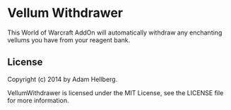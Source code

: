 Vellum Withdrawer
=================

This World of Warcraft AddOn will automatically withdraw any enchanting vellums you have from your reagent bank.

License
-------

Copyright (c) 2014 by Adam Hellberg.

VellumWithdrawer is licensed under the MIT License, see the LICENSE file for more information.
